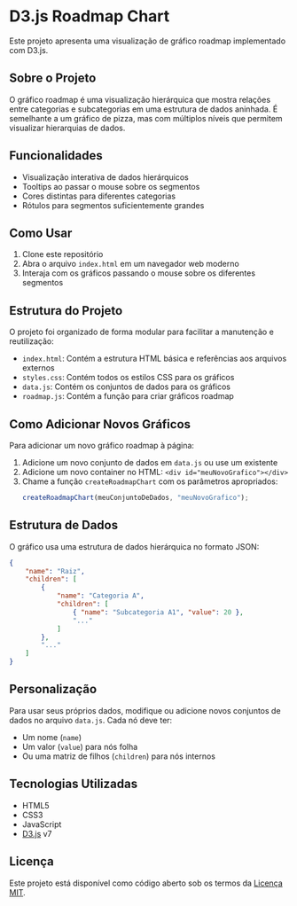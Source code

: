 # D3.js Roadmap Chart

Este projeto apresenta uma visualização de gráfico roadmap implementado com D3.js.

## Sobre o Projeto

O gráfico roadmap é uma visualização hierárquica que mostra relações entre categorias e subcategorias em uma estrutura de dados aninhada. É semelhante a um gráfico de pizza, mas com múltiplos níveis que permitem visualizar hierarquias de dados.

## Funcionalidades

- Visualização interativa de dados hierárquicos
- Tooltips ao passar o mouse sobre os segmentos
- Cores distintas para diferentes categorias
- Rótulos para segmentos suficientemente grandes

## Como Usar

1. Clone este repositório
2. Abra o arquivo `index.html` em um navegador web moderno
3. Interaja com os gráficos passando o mouse sobre os diferentes segmentos

## Estrutura do Projeto

O projeto foi organizado de forma modular para facilitar a manutenção e reutilização:

- `index.html`: Contém a estrutura HTML básica e referências aos arquivos externos
- `styles.css`: Contém todos os estilos CSS para os gráficos
- `data.js`: Contém os conjuntos de dados para os gráficos
- `roadmap.js`: Contém a função para criar gráficos roadmap

## Como Adicionar Novos Gráficos

Para adicionar um novo gráfico roadmap à página:

1. Adicione um novo conjunto de dados em `data.js` ou use um existente
2. Adicione um novo container no HTML: `<div id="meuNovoGrafico"></div>`
3. Chame a função `createRoadmapChart` com os parâmetros apropriados:
   ```javascript
   createRoadmapChart(meuConjuntoDeDados, "meuNovoGrafico");
   ```

## Estrutura de Dados

O gráfico usa uma estrutura de dados hierárquica no formato JSON:

```json
{
    "name": "Raiz",
    "children": [
        {
            "name": "Categoria A",
            "children": [
                { "name": "Subcategoria A1", "value": 20 },
                "..."
            ]
        },
        "..."
    ]
}
```

## Personalização

Para usar seus próprios dados, modifique ou adicione novos conjuntos de dados no arquivo `data.js`. Cada nó deve ter:

- Um nome (`name`)
- Um valor (`value`) para nós folha
- Ou uma matriz de filhos (`children`) para nós internos

## Tecnologias Utilizadas

- HTML5
- CSS3
- JavaScript
- [D3.js](https://d3js.org/) v7

## Licença

Este projeto está disponível como código aberto sob os termos da [Licença MIT](https://opensource.org/licenses/MIT).
